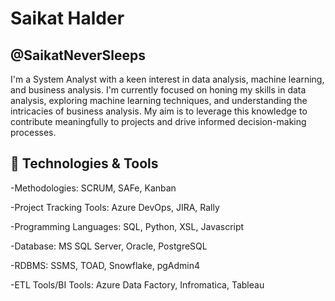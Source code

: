 # Saikat Halder
## @SaikatNeverSleeps
I'm a System Analyst with a keen interest in data analysis, machine learning, and business analysis. I'm currently focused on honing my skills in data analysis, exploring machine learning techniques, and understanding the intricacies of business analysis. My aim is to leverage this knowledge to contribute meaningfully to projects and drive informed decision-making processes.

## 🔧 Technologies & Tools
-Methodologies: SCRUM, SAFe, Kanban

-Project Tracking Tools: Azure DevOps, JIRA, Rally

-Programming Languages: SQL, Python, XSL, Javascript

-Database: MS SQL Server, Oracle, PostgreSQL

-RDBMS: SSMS, TOAD, Snowflake, pgAdmin4

-ETL Tools/BI Tools: Azure Data Factory, Infromatica, Tableau


<!---
SaikatNeverSleeps/SaikatNeverSleeps is a ✨ special ✨ repository because its `README.md` (this file) appears on your GitHub profile.
You can click the Preview link to take a look at your changes.
--->
